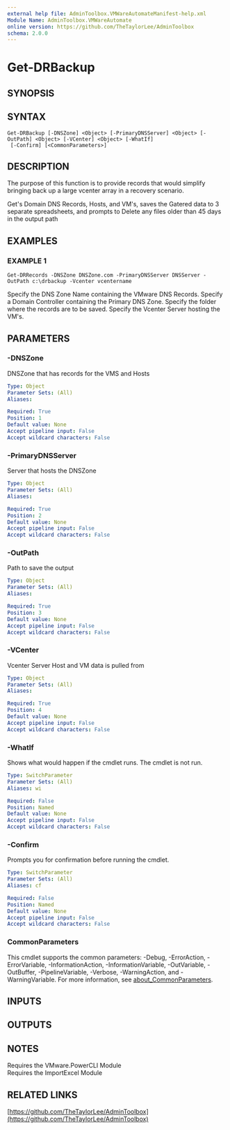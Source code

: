 ```yaml
---
external help file: AdminToolbox.VMWareAutomateManifest-help.xml
Module Name: AdminToolbox.VMWareAutomate
online version: https://github.com/TheTaylorLee/AdminToolbox
schema: 2.0.0
---
```


# Get-DRBackup

## SYNOPSIS

## SYNTAX

```
Get-DRBackup [-DNSZone] <Object> [-PrimaryDNSServer] <Object> [-OutPath] <Object> [-VCenter] <Object> [-WhatIf]
 [-Confirm] [<CommonParameters>]
```

## DESCRIPTION
The purpose of this function is to provide records that would simplify bringing back up a large vcenter array in a recovery scenario.

Get's Domain DNS Records, Hosts, and VM's, saves the Gatered data to 3 separate spreadsheets, and prompts to Delete any files older than 45 days in the output path

## EXAMPLES

### EXAMPLE 1
```
Get-DRRecords -DNSZone DNSZone.com -PrimaryDNSServer DNSServer -OutPath c:\drbackup -Vcenter vcentername
```

Specify the DNS Zone Name containing the VMware DNS Records.
Specify a Domain Controller containing the Primary DNS Zone.
Specify the folder where the records are to be saved.
Specify the Vcenter Server hosting the VM's.

## PARAMETERS

### -DNSZone
DNSZone that has records for the VMS and Hosts

```yaml
Type: Object
Parameter Sets: (All)
Aliases:

Required: True
Position: 1
Default value: None
Accept pipeline input: False
Accept wildcard characters: False
```

### -PrimaryDNSServer
Server that hosts the DNSZone

```yaml
Type: Object
Parameter Sets: (All)
Aliases:

Required: True
Position: 2
Default value: None
Accept pipeline input: False
Accept wildcard characters: False
```

### -OutPath
Path to save the output

```yaml
Type: Object
Parameter Sets: (All)
Aliases:

Required: True
Position: 3
Default value: None
Accept pipeline input: False
Accept wildcard characters: False
```

### -VCenter
Vcenter Server Host and VM data is pulled from

```yaml
Type: Object
Parameter Sets: (All)
Aliases:

Required: True
Position: 4
Default value: None
Accept pipeline input: False
Accept wildcard characters: False
```

### -WhatIf
Shows what would happen if the cmdlet runs.
The cmdlet is not run.

```yaml
Type: SwitchParameter
Parameter Sets: (All)
Aliases: wi

Required: False
Position: Named
Default value: None
Accept pipeline input: False
Accept wildcard characters: False
```

### -Confirm
Prompts you for confirmation before running the cmdlet.

```yaml
Type: SwitchParameter
Parameter Sets: (All)
Aliases: cf

Required: False
Position: Named
Default value: None
Accept pipeline input: False
Accept wildcard characters: False
```

### CommonParameters
This cmdlet supports the common parameters: -Debug, -ErrorAction, -ErrorVariable, -InformationAction, -InformationVariable, -OutVariable, -OutBuffer, -PipelineVariable, -Verbose, -WarningAction, and -WarningVariable. For more information, see [about_CommonParameters](http://go.microsoft.com/fwlink/?LinkID=113216).

## INPUTS

## OUTPUTS

## NOTES
Requires the VMware.PowerCLI Module \
Requires the ImportExcel Module

## RELATED LINKS

[https://github.com/TheTaylorLee/AdminToolbox](https://github.com/TheTaylorLee/AdminToolbox)


